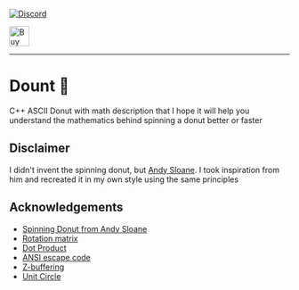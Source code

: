 [![Discord](https://img.shields.io/badge/Discord-Join-blue?logo=discord&logoColor=white)](https://discord.gg/Gtn9DN5UF5)

<a href='https://ko-fi.com/D1D3VM85L' target='_blank'><img height='36' style='border:0px;height:36px;' src='https://storage.ko-fi.com/cdn/kofi1.png?v=3' border='0' alt='Buy Me a Coffee at ko-fi.com' /></a>

----

# Dount 🍩
C++ ASCII Donut with math description that I hope it will help you understand the mathematics behind spinning a donut better or faster

## Disclaimer
I didn't invent the spinning donut, but [Andy Sloane](https://github.com/a1k0n/). I took inspiration from him and recreated it in my own style using the same principles

## Acknowledgements
 - [Spinning Donut from Andy Sloane](https://www.a1k0n.net/2011/07/20/donut-math.html)
 - [Rotation matrix](https://www.cuemath.com/algebra/rotation-matrix/)
 - [Dot Product](https://www.cuemath.com/algebra/dot-product/)
 - [ANSI escape code](https://en.wikipedia.org/wiki/ANSI_escape_code)
 - [Z-buffering](https://en.wikipedia.org/wiki/Z-buffering)
 - [Unit Circle](https://www.mathsisfun.com/geometry/unit-circle.html)
